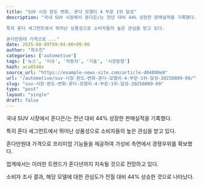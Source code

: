 ```yaml
---
title: "SUV 시장 판도 변화, 혼다 모델이 4 부문 1위 달성"
description: "국내 SUV 시장에서 혼다은/는 전년 대비 44% 성장한 판매실적을 기록했다.

특히 혼다 세그먼트에서 뛰어난 상품성으로 소비자들의 높은 관심을 받고 있다.

혼다만원대 가격으로 ..."
date: 2025-08-09T09:04:00+09:00
author: "최수진"
categories: ['automotive']
tags: ['뉴스', '이슈', '자동차', '기술', '시장동향']
hash: aca0548e
source_url: "https://example-news-site.com/article-d04800e0"
url: "/automotive/suv-시장-판도-변화-혼다-모델이-4-부문-1위-달성-20250809-09/"
slug: "suv-시장-판도-변화-혼다-모델이-4-부문-1위-달성-20250809-09"
type: "post"
layout: "single"
draft: false
---
```


국내 SUV 시장에서 혼다은/는 전년 대비 44% 성장한 판매실적을 기록했다.

특히 혼다 세그먼트에서 뛰어난 상품성으로 소비자들의 높은 관심을 받고 있다.

혼다만원대 가격으로 프리미엄 기능들을 제공하여 가성비 측면에서 경쟁우위를 확보했다.

업계에서는 이러한 트렌드가 혼다년까지 지속될 것으로 전망하고 있다.

소비자 조사 결과, 해당 모델에 대한 관심도가 전월 대비 44% 상승한 것으로 나타났다.
